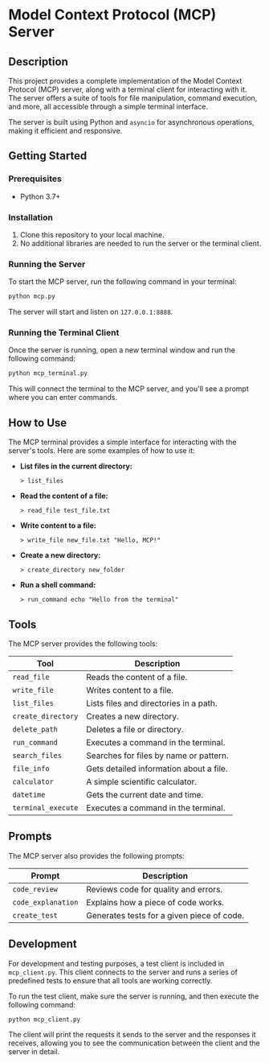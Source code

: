 # Model Context Protocol (MCP) Server

## Description

This project provides a complete implementation of the Model Context Protocol (MCP) server, along with a terminal client for interacting with it. The server offers a suite of tools for file manipulation, command execution, and more, all accessible through a simple terminal interface.

The server is built using Python and `asyncio` for asynchronous operations, making it efficient and responsive.

## Getting Started

### Prerequisites

*   Python 3.7+

### Installation

1.  Clone this repository to your local machine.
2.  No additional libraries are needed to run the server or the terminal client.

### Running the Server

To start the MCP server, run the following command in your terminal:

```bash
python mcp.py
```

The server will start and listen on `127.0.0.1:8888`.

### Running the Terminal Client

Once the server is running, open a new terminal window and run the following command:

```bash
python mcp_terminal.py
```

This will connect the terminal to the MCP server, and you'll see a prompt where you can enter commands.

## How to Use

The MCP terminal provides a simple interface for interacting with the server's tools. Here are some examples of how to use it:

*   **List files in the current directory:**
    ```
    > list_files
    ```

*   **Read the content of a file:**
    ```
    > read_file test_file.txt
    ```

*   **Write content to a file:**
    ```
    > write_file new_file.txt "Hello, MCP!"
    ```

*   **Create a new directory:**
    ```
    > create_directory new_folder
    ```

*   **Run a shell command:**
    ```
    > run_command echo "Hello from the terminal"
    ```

## Tools

The MCP server provides the following tools:

| Tool               | Description                                       |
| ------------------ | ------------------------------------------------- |
| `read_file`        | Reads the content of a file.                      |
| `write_file`       | Writes content to a file.                         |
| `list_files`       | Lists files and directories in a path.            |
| `create_directory` | Creates a new directory.                          |
| `delete_path`      | Deletes a file or directory.                      |
| `run_command`      | Executes a command in the terminal.               |
| `search_files`     | Searches for files by name or pattern.            |
| `file_info`        | Gets detailed information about a file.           |
| `calculator`       | A simple scientific calculator.                   |
| `datetime`         | Gets the current date and time.                   |
| `terminal_execute` | Executes a command in the terminal.               |

## Prompts

The MCP server also provides the following prompts:

| Prompt             | Description                               |
| ------------------ | ----------------------------------------- |
| `code_review`      | Reviews code for quality and errors.      |
| `code_explanation` | Explains how a piece of code works.       |
| `create_test`      | Generates tests for a given piece of code.|

## Development

For development and testing purposes, a test client is included in `mcp_client.py`. This client connects to the server and runs a series of predefined tests to ensure that all tools are working correctly.

To run the test client, make sure the server is running, and then execute the following command:

```bash
python mcp_client.py
```

The client will print the requests it sends to the server and the responses it receives, allowing you to see the communication between the client and the server in detail.